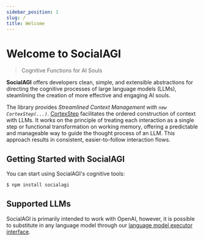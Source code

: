 ```yaml
---
sidebar_position: 1
slug: /
title: Welcome
---
```


# Welcome to SocialAGI

> Cognitive Functions for AI Souls

**SocialAGI** offers developers clean, simple, and extensible abstractions for directing the cognitive processes of large language models (LLMs), steamlining the creation of more effective and engaging AI souls.

The library provides _Streamlined Context Management with `new CortexStep(...)`_. [CortexStep](/CortexStep/intro) facilitates the ordered construction of context with LLMs. It works on the principle of treating each interaction as a single step or functional transformation on working memory, offering a predictable and manageable way to guide the thought process of an LLM. This approach results in consistent, easier-to-follow interaction flows.

## Getting Started with SocialAGI

You can start using SocialAGI's cognitive tools:

```bash
$ npm install socialagi
```

## Supported LLMs

SocialAGI is primarily intended to work with OpenAI, however, it is possible to substitute in any language model through our [language model executor interface](/languageModels).
